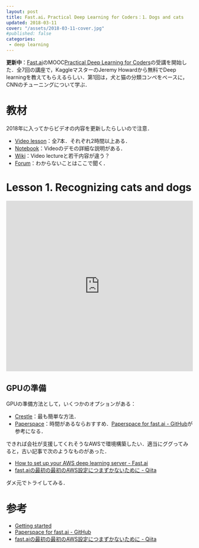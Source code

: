 ```yaml
---
layout: post
title: Fast.ai，Practical Deep Learning for Coders：1．Dogs and cats
updated: 2018-03-11
cover: "/assets/2018-03-11-cover.jpg"
#published: false
categories:
 - deep learning
---
```



<i class="fa fa-spinner"></i> **更新中**：[Fast.ai](http://www.fast.ai/)のMOOC[Practical Deep Learning for Coders](http://course.fast.ai/)の受講を開始した．全7回の講座で，KaggleマスターのJeremy Howardから無料でDeep learningを教えてもらえるらしい．第1回は，犬と猫の分類コンペをベースに，CNNのチューニングについて学ぶ．

# 教材

2018年に入ってからビデオの内容を更新したらしいので注意．

- [Video lesson](http://course.fast.ai/lessons/lessons.html)：全7本．それぞれ2時間以上ある．
- [Notebook](https://github.com/fastai/fastai/tree/master/courses/dl1)：Videoのデモの詳細な説明がある．
- [Wiki](http://wiki.fast.ai/index.php/Main_Page#Lessons)：Video lectureと若干内容が違う？
- [Forum](http://forums.fast.ai/)：わからないことはここで聞く．

# Lesson 1. Recognizing cats and dogs

<iframe width="100%" height="460" src="https://www.youtube.com/embed/IPBSB1HLNLo?rel=0" frameborder="0" allow="autoplay; encrypted-media" allowfullscreen></iframe>

## GPUの準備

GPUの準備方法として，いくつかのオプションがある：

- [Crestle](https://www.crestle.com/)：最も簡単な方法．
- [Paperspace](https://www.paperspace.com/)：時間があるならおすすめ．[Paperspace for fast.ai - GitHub](https://github.com/reshamas/fastai_deeplearn_part1/blob/master/tools/paperspace.md)が参考になる．

できれば会社が支援してくれそうなAWSで環境構築したい．適当にググってみると，古い記事で次のようなものがあった．

- [How to set up your AWS deep learning server - Fast.ai](http://course.fast.ai/lessons/aws.html)
- [fast.aiの最初の最初のAWS設定につまずかないために - Qiita](https://qiita.com/poisuke/items/a19dfe7e52d890c8e52b)

ダメ元でトライしてみる．

# 参考

- [Getting started](http://course.fast.ai/start.html)
- [Paperspace for fast.ai - GitHub](https://github.com/reshamas/fastai_deeplearn_part1/blob/master/tools/paperspace.md)
- [fast.aiの最初の最初のAWS設定につまずかないために - Qiita](https://qiita.com/poisuke/items/a19dfe7e52d890c8e52b)
